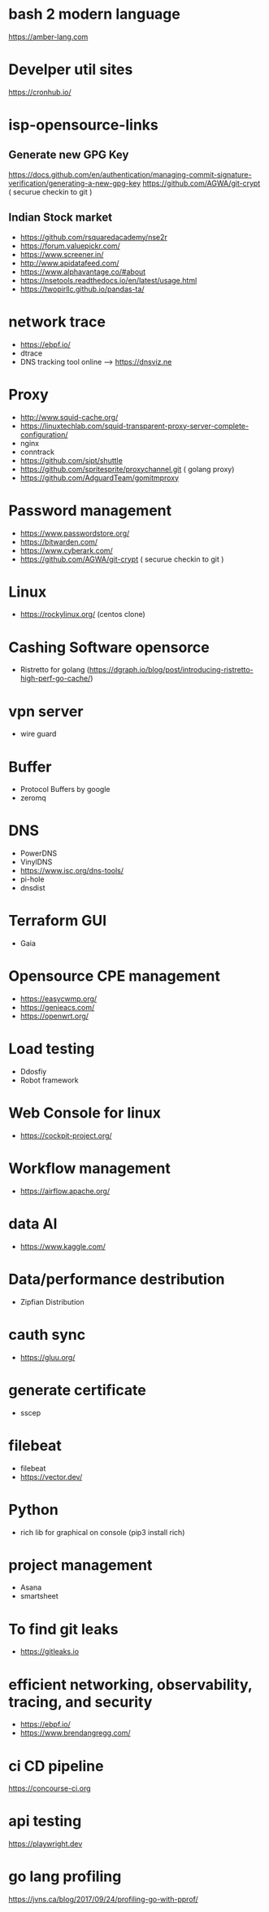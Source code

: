 # bash 2 modern language

https://amber-lang.com



# Develper util sites
https://cronhub.io/

# isp-opensource-links

## Generate new GPG Key
https://docs.github.com/en/authentication/managing-commit-signature-verification/generating-a-new-gpg-key
https://github.com/AGWA/git-crypt ( securue checkin to git )

## Indian Stock market 
- https://github.com/rsquaredacademy/nse2r
- https://forum.valuepickr.com/
- https://www.screener.in/
- http://www.apidatafeed.com/
- https://www.alphavantage.co/#about
- https://nsetools.readthedocs.io/en/latest/usage.html
- https://twopirllc.github.io/pandas-ta/

# network trace
- https://ebpf.io/
- dtrace
- DNS tracking tool online --> https://dnsviz.ne

# Proxy
- http://www.squid-cache.org/
- https://linuxtechlab.com/squid-transparent-proxy-server-complete-configuration/
- nginx
- conntrack 
- https://github.com/sipt/shuttle
- https://github.com/spritesprite/proxychannel.git ( golang proxy)
- https://github.com/AdguardTeam/gomitmproxy

# Password management
- https://www.passwordstore.org/
- https://bitwarden.com/
- https://www.cyberark.com/
- https://github.com/AGWA/git-crypt ( securue checkin to git )

# Linux 
- https://rockylinux.org/ (centos clone)

# Cashing Software opensorce
- Ristretto for golang (https://dgraph.io/blog/post/introducing-ristretto-high-perf-go-cache/)

# vpn server
- wire guard

# Buffer
- Protocol Buffers by google
- zeromq

# DNS 
- PowerDNS
- VinylDNS
- https://www.isc.org/dns-tools/
- pi-hole
- dnsdist

# Terraform GUI
- Gaia

# Opensource CPE management
- https://easycwmp.org/
- https://genieacs.com/
- https://openwrt.org/

# Load testing
- Ddosfiy
- Robot framework

# Web Console for linux
- https://cockpit-project.org/

# Workflow management
- https://airflow.apache.org/

# data AI
- https://www.kaggle.com/

# Data/performance destribution 
- Zipfian Distribution

# cauth sync
- https://gluu.org/

# generate certificate
- sscep

# filebeat
- filebeat
- https://vector.dev/

# Python
- rich lib for graphical on console (pip3 install rich)

# project management
- Asana 
- smartsheet

# To find git leaks
 - https://gitleaks.io

# efficient networking, observability, tracing, and security

- https://ebpf.io/
- https://www.brendangregg.com/

# ci CD pipeline

https://concourse-ci.org

# api testing

https://playwright.dev

# go lang profiling

https://jvns.ca/blog/2017/09/24/profiling-go-with-pprof/
